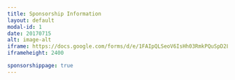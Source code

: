 ```yaml
---
title: Sponsorship Information
layout: default
modal-id: 1
date: 20170715
alt: image-alt
iframe: https://docs.google.com/forms/d/e/1FAIpQLSeoV6IsHh03RmkPQuSpD2L9dwbifI5ts0CH2KGGEzPyDgV7hg/viewform?embedded=true
iframeheight: 2400

sponsorshippage: true
---
```

